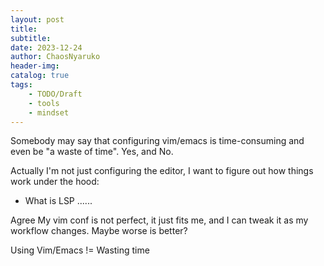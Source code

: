 ```yaml
---
layout: post
title: 
subtitle: 
date: 2023-12-24
author: ChaosNyaruko
header-img: 
catalog: true
tags:
    - TODO/Draft
    - tools
    - mindset
---
```



Somebody may say that configuring vim/emacs is time-consuming and even be "a waste of time".
Yes, and No.

Actually I'm not just configuring the editor, I want to figure out how things work under the hood:
- What is LSP ......

Agree
My vim conf is not perfect, it just fits me, and I can tweak it as my workflow changes.
Maybe worse is better?

Using Vim/Emacs != Wasting time
